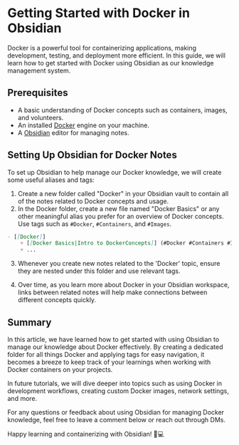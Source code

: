  # Getting Started with Docker in Obsidian

Docker is a powerful tool for containerizing applications, making development, testing, and deployment more efficient. In this guide, we will learn how to get started with Docker using Obsidian as our knowledge management system.

## Prerequisites

- A basic understanding of Docker concepts such as containers, images, and volunteers.
- An installed [Docker](https://www.docker.com/) engine on your machine.
- A [Obsidian](https://obsidian.md/) editor for managing notes.

## Setting Up Obsidian for Docker Notes

To set up Obsidian to help manage our Docker knowledge, we will create some useful aliases and tags:

1. Create a new folder called "Docker" in your Obsidian vault to contain all of the notes related to Docker concepts and usage.
2. In the Docker folder, create a new file named "Docker Basics" or any other meaningful alias you prefer for an overview of Docker concepts. Use tags such as `#Docker`, `#Containers`, and `#Images`.

```markdown
- [[Docker]]
	+ [[Docker Basics|Intro to DockerConcepts]] (#Docker #Containers #Images)
	+ ...
```

3. Whenever you create new notes related to the 'Docker' topic, ensure they are nested under this folder and use relevant tags.

4. Over time, as you learn more about Docker in your Obsidian workspace, links between related notes will help make connections between different concepts quickly.

## Summary

In this article, we have learned how to get started with using Obsidian to manage our knowledge about Docker effectively. By creating a dedicated folder for all things Docker and applying tags for easy navigation, it becomes a breeze to keep track of your learnings when working with Docker containers on your projects.

In future tutorials, we will dive deeper into topics such as using Docker in development workflows, creating custom Docker images, network settings, and more.

For any questions or feedback about using Obsidian for managing Docker knowledge, feel free to leave a comment below or reach out through DMs.

Happy learning and containerizing with Obsidian! 🐳💻